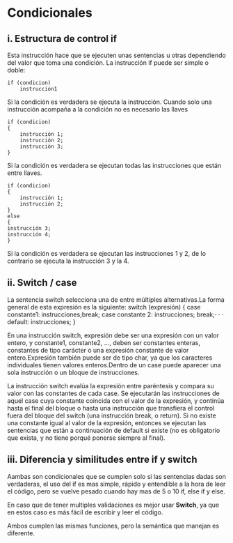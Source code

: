 # Condicionales

## i. Estructura de control if

Esta instrucción hace que se ejecuten unas sentencias u otras dependiendo del valor que toma una condición. La instrucción if puede ser simple o doble:

	if (condicion) 
		instrucción1
Si la condición es verdadera se ejecuta la instrucción. Cuando solo una instrucción acompaña a la condición no 
es necesario las llaves

	if (condicion)
	{
		instrucción 1;
		instrucción 2;
		instrucción 3;
	}
Si la condición es verdadera se ejecutan todas las instrucciones que están entre llaves.

	if (condicion)
	{
		instrucción 1;
		instrucción 2;
	}
	else
	{
	instrucción 3;
	instrucción 4;
	}
Si la condición es verdadera se ejecutan las instrucciones 1 y 2, de lo contrario se ejecuta la instrucción 3 y la 4.

## ii. Switch / case

La sentencia switch selecciona una de entre múltiples alternativas.La forma general de esta expresión es la siguiente:
	switch (expresión)
	{
	case constante1:
		instrucciones;break;
	case constante 2:
		instrucciones;
	break;· · ·
	default:
		instrucciones;
	}

En una instrucción switch, expresión debe ser una expresión con un valor entero, y constante1, constante2, ..., deben ser constantes enteras, constantes de tipo carácter o una expresión constante de valor entero.Expresión también puede ser de tipo char, ya que los caracteres individuales tienen valores enteros.Dentro de un case puede aparecer una sola instrucción o un bloque de instrucciones.

La instrucción switch evalúa la expresión entre paréntesis y compara su valor con las constantes de cada case. Se ejecutarán las instrucciones de aquel case cuya constante coincida con el valor de la expresión, y continúa hasta el final del bloque o hasta una instrucción que transfiera el control fuera del bloque del switch (una instrucción break, o return). Si no existe una constante igual al valor de la expresión, entonces se ejecutan las sentencias que están a continuación de default si existe (no es obligatorio que exista, y no tiene porqué ponerse siempre al final).


## iii. Diferencia y similitudes entre if y switch


Aambas son condicionales que se cumplen solo si las sentencias dadas son verdaderas, el uso del if es mas simple, rápido y entendible a la hora de leer el código, pero se vuelve pesado cuando hay mas de 5 o 10 if, else if y else.

En caso que de tener multiples validaciones  es mejor usar **Switch**, ya que en estos caso es más fácil de escribir y leer el código.

Ambos cumplen las mismas funciones, pero la semántica que manejan es diferente. 
